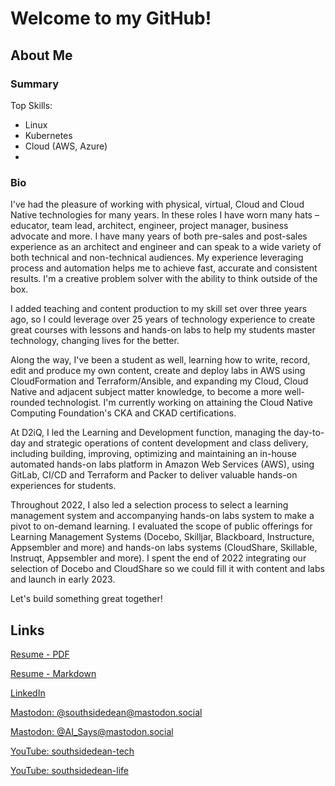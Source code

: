 # Welcome to my GitHub!

## About Me

### Summary



Top Skills:

- Linux
- Kubernetes
- Cloud (AWS, Azure)
- 

### Bio

I've had the pleasure of working with physical, virtual, Cloud and Cloud Native technologies for many years. In these roles I have worn many hats – educator, team lead, architect, engineer, project manager, business advocate and more. I have many years of both pre-sales and post-sales experience as an architect and engineer and can speak to a wide variety of both technical and non-technical audiences. My experience leveraging process and automation helps me to achieve fast, accurate and consistent results. I'm a creative problem solver with the ability to think outside of the box.

I added teaching and content production to my skill set over three years ago, so I could leverage over 25 years of technology experience to create great courses with lessons and hands-on labs to help my students master technology, changing lives for the better.

Along the way, I've been a student as well, learning how to write, record, edit and produce my own content, create and deploy labs in AWS using CloudFormation and Terraform/Ansible, and expanding my Cloud, Cloud Native and adjacent subject matter knowledge, to become a more well-rounded technologist. I'm currently working on attaining the Cloud Native Computing Foundation's CKA and CKAD certifications.

At D2iQ, I led the Learning and Development function, managing the day-to-day and strategic operations of content development and class delivery, including building, improving, optimizing and maintaining an in-house automated hands-on labs platform in Amazon Web Services (AWS), using GitLab, CI/CD and Terraform and Packer to deliver valuable hands-on experiences for students.

Throughout 2022, I also led a selection process to select a learning management system and accompanying hands-on labs system to make a pivot to on-demand learning. I evaluated the scope of public offerings for Learning Management Systems (Docebo, Skilljar, Blackboard, Instructure, Appsembler and more) and hands-on labs systems (CloudShare, Skillable, Instruqt, Appsembler and more). I spent the end of 2022 integrating our selection of Docebo and CloudShare so we could fill it with content and labs and launch in early 2023.

Let's build something great together!

## Links

[Resume - PDF](./Resume-Tom-Dean.pdf)

[Resume - Markdown](./Resume-Tom-Dean.md)

[LinkedIn](https://www.linkedin.com/in/tomdeanjr/)

[Mastodon: @southsidedean@mastodon.social](https://mastodon.social/@southsidedean)

[Mastodon: @AI_Says@mastodon.social](https://mastodon.social/@AI_Says)

[YouTube: southsidedean-tech](https://www.youtube.com/@southsidedean-tech)

[YouTube: southsidedean-life](https://www.youtube.com/@southsidedean-life)
